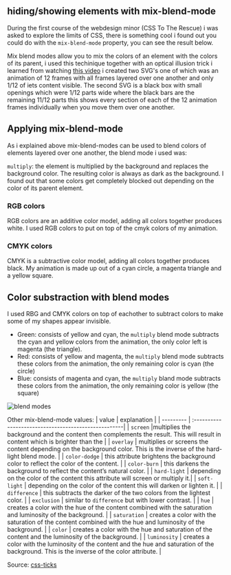 ## hiding/showing elements with mix-blend-mode

During the first course of the webdesign minor (CSS To The Rescue) i was asked to explore the limits of CSS, there is something cool i found out you could do with the `mix-blend-mode` property, you can see the result below.

Mix blend modes allow you to mix the colors of an element with the colors of its parent, i used this techinique together with an optical illusion trick i learned from watching [ this video](https://www.youtube.com/watch?v=lvvcRdwNhGM) i created two SVG's one of which was an animation of 12 frames with all frames layered over one another and only 1/12 of iets content visible.
The second SVG is a black box with small openings which were 1/12 parts wide where the black bars are the remaining 11/12 parts this shows every section of each of the 12 animation frames individually when you move them over one another.

## Applying mix-blend-mode
As i explained above mix-blend-modes can be used to blend colors of elements layered over one another, the blend mode i used was: 

`multiply`: the element is multiplied by the background and replaces the background color. The resulting color is always as dark as the background.
I found out that some colors get completely blocked out depending on the color of its parent element.

### RGB colors
RGB colors are an additive color model, adding all colors together produces white. I used RGB colors to put on top of the cmyk colors of my animation.

### CMYK colors
CMYK is a subtractive color model, adding all colors together produces black. My animation is made up out of a cyan circle, a magenta triangle and a yellow square.

## Color substraction with blend modes
I used RBG and CMYK colors on top of eachother to subtract colors to make some of my shapes appear invisible.
* Green: consists of yellow and cyan, the `multiply` blend mode subtracts the cyan and yellow colors from the animation, the only color left is magenta (the triangle).
* Red: consists of yellow and magenta, the `multiply` blend mode subtracts these colors from the animation, the only remaining color is cyan (the circle)
* Blue: consists of magenta and cyan, the `multiply` bland mode subtracts these colors from the animation, the only remaining color is yellow (the square)

![blend modes](https://user-images.githubusercontent.com/36195440/86238680-37959c00-bb9e-11ea-8e80-3f14e48ee3e2.gif)

Other mix-blend-mode values:
| value | explanation                                           |
| --------- | :----------------------------------------------------|
| `screen` |multiplies the background and the content then complements the result. This will result in content which is brighter than the |
| `overlay` | multiplies or screens the content depending on the background color. This is the inverse of the hard-light blend mode. |
| `color-dodge` | this attribute brightens the background color to reflect the color of the content. |
| `color-burn` | this darkens the background to reflect the content’s natural color. |
| `hard-light` | depending on the color of the content this attribute will screen or multiply it.|
| `soft-light` | depending on the color of the content this will darken or lighten it. |
| `difference` | this subtracts the darker of the two colors from the lightest color. |
| `exclusion` | similar to `difference` but with lower contrast. |
| `hue` | creates a color with the hue of the content combined with the saturation and luminosity of the background. |
| `saturation` | creates a color with the saturation of the content combined with the hue and luminosity of the background. |
| `color` | creates a color with the hue and saturation of the content and the luminosity of the background. |
| `luminosity` | creates a color with the luminosity of the content and the hue and saturation of the background. This is the inverse of the color attribute. |

Source: [css-ticks](https://css-tricks.com/almanac/properties/m/mix-blend-mode/)
